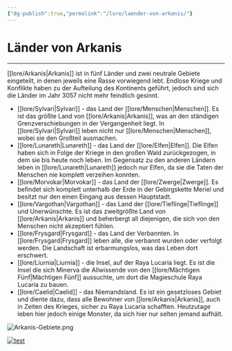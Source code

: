 ```yaml
---
{"dg-publish":true,"permalink":"/lore/laender-von-arkanis/"}
---
```


# Länder von Arkanis
---
[[lore/Arkanis\|Arkanis]] ist in fünf Länder und zwei neutrale Gebiete eingeteilt, in denen jeweils eine Rasse vorwiegend lebt. Endlose Kriege und Konflikte haben zu der Aufteilung des Kontinents geführt, jedoch sind sich die Länder im Jahr 3057 nicht mehr feindlich gesinnt. 

- [[lore/Sylvari\|Sylvari]] - das Land der [[lore/Menschen\|Menschen]]. Es ist das größte Land von [[lore/Arkanis\|Arkanis]], was an den ständigen Grenzverschiebungen in der Vergangenheit liegt. In [[lore/Sylvari\|Sylvari]] leben nicht nur [[lore/Menschen\|Menschen]], wobei sie den Großteil ausmachen.
- [[lore/Lunareth\|Lunareth]] - das Land der [[lore/Elfen\|Elfen]]. Die Elfen haben sich in Folge der Kriege in den großen Wald zurückgezogen, in dem sie bis heute noch leben. Im Gegensatz zu den anderen Ländern leben in [[lore/Lunareth\|Lunareth]] jedoch nur Elfen, da sie die Taten der Menschen nie komplett verzeihen konnten.
- [[lore/Morvokar\|Morvokar]] - das Land der [[lore/Zwerge\|Zwerge]]. Es befindet sich komplett unterhalb der Erde in der Gebirgskette Meriel und besitzt nur den einen Eingang aus dessen Hauptstadt.  
- [[lore/Vargothan\|Vargothan]] - das Land der [[lore/Tieflinge\|Tieflinge]] und Unerwünschte. Es ist das zweitgrößte Land von [[lore/Arkanis\|Arkanis]] und beherbergt all diejenigen, die sich von den Menschen nicht akzeptiert fühlen. 
- [[lore/Frysgard\|Frysgard]] - das Land der Verbannten. In [[lore/Frysgard\|Frysgard]] leben alle, die verbannt wurden oder verfolgt werden. Die Landschaft ist erbarmungslos, was das Leben dort erschwert.
- [[lore/Liurnia\|Liurnia]] - die Insel, auf der Raya Lucaria liegt. Es ist die Insel die sich Minerva die Allwissende von den [[lore/Mächtigen Fünf\|Mächtigen Fünf]] aussuchte, um dort die Magieschule Raya Lucaria zu bauen.
- [[lore/Caelid\|Caelid]] - das Niemandsland. Es ist ein gesetzloses Gebiet und diente dazu, dass alle Bewohner von [[lore/Arkanis\|Arkanis]], auch in Zeiten des Krieges, sicher zu Raya Lucaria schafften. Heutzutage leben hier jedoch einige Monster, da sich hier nur selten jemand aufhält.

![Arkanis-Gebiete.png](/img/user/lore/attachment/Arkanis-Gebiete.png)


[![test](/img/user/lore/attachment/Arkanis-Gebiete.png)](../../../img/user/attachment/Arkanis-Gebiete.png)


